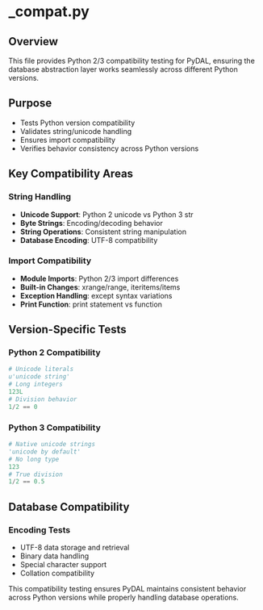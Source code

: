 # _compat.py

## Overview
This file provides Python 2/3 compatibility testing for PyDAL, ensuring the database abstraction layer works seamlessly across different Python versions.

## Purpose
- Tests Python version compatibility
- Validates string/unicode handling
- Ensures import compatibility
- Verifies behavior consistency across Python versions

## Key Compatibility Areas

### String Handling
- **Unicode Support**: Python 2 unicode vs Python 3 str
- **Byte Strings**: Encoding/decoding behavior
- **String Operations**: Consistent string manipulation
- **Database Encoding**: UTF-8 compatibility

### Import Compatibility
- **Module Imports**: Python 2/3 import differences
- **Built-in Changes**: xrange/range, iteritems/items
- **Exception Handling**: except syntax variations
- **Print Function**: print statement vs function

## Version-Specific Tests

### Python 2 Compatibility
```python
# Unicode literals
u'unicode string'
# Long integers
123L
# Division behavior
1/2 == 0
```

### Python 3 Compatibility
```python
# Native unicode strings
'unicode by default'
# No long type
123
# True division
1/2 == 0.5
```

## Database Compatibility

### Encoding Tests
- UTF-8 data storage and retrieval
- Binary data handling
- Special character support
- Collation compatibility

This compatibility testing ensures PyDAL maintains consistent behavior across Python versions while properly handling database operations.